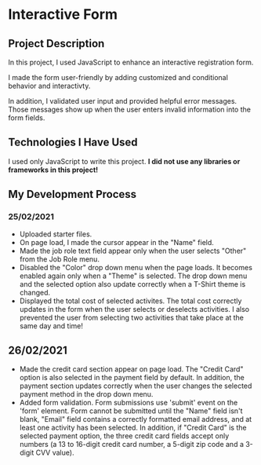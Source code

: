 # Interactive Form
 
## Project Description

In this project, I used JavaScript to enhance an interactive registration form.

I made the form user-friendly by adding customized and conditional behavior and interactivty.

In addition, I validated user input and provided helpful error messages. Those messages show up when the user enters invalid information into the form fields.

## Technologies I Have Used

I used only JavaScript to write this project.
**I did not use any libraries or frameworks in this project!**

## My Development Process

### 25/02/2021

- Uploaded starter files.
- On page load, I made the cursor appear in the "Name" field.
- Made the job role text field appear only when the user selects "Other" from the Job Role menu.
- Disabled the "Color" drop down menu when the page loads. It becomes enabled again only when a "Theme" is selected. The drop down menu and the selected option also update correctly when a T-Shirt theme is changed.
- Displayed the total cost of selected activites. The total cost correctly updates in the form when the user selects or deselects activities. I also prevented the user from selecting two activities that take place at the same day and time!

## 26/02/2021

- Made the credit card section appear on page load. The "Credit Card" option is also selected in the payment field by default. In addition, the payment section updates correctly when the user changes the selected payment method in the drop down menu.
- Added form validation. Form submissions use 'submit' event on the 'form' element. Form cannot be submitted until the "Name" field isn't blank, "Email" field contains a correctly formatted email address, and at least one activity has been selected. In addition, if "Credit Card" is the selected payment option, the three credit card fields accept only numbers (a 13 to 16-digit credit card number, a 5-digit zip code and a 3-digit CVV value).
